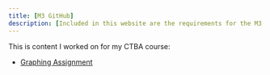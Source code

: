 ```yaml
---
title: [M3 GitHub]
description: [Included in this website are the requirements for the M3 assignment.]
---
```


This is content I worked on for my CTBA course:

- [Graphing Assignment](/graphing/index.md)
